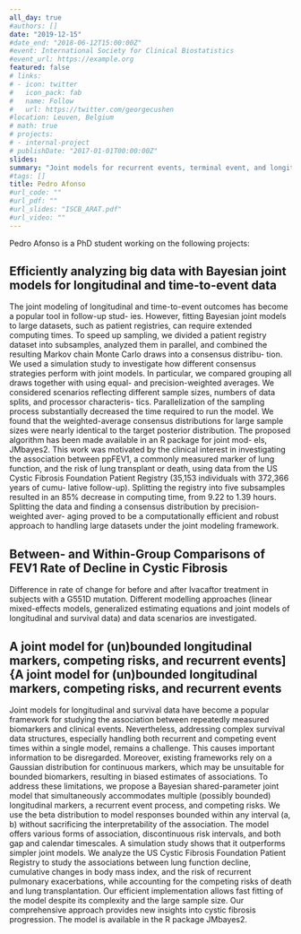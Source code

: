 ```yaml
---
all_day: true
#authors: []
date: "2019-12-15"
#date_end: "2018-06-12T15:00:00Z"
#event: International Society for Clinical Biostatistics
#event_url: https://example.org
featured: false
# links:
# - icon: twitter
#   icon_pack: fab
#   name: Follow
#   url: https://twitter.com/georgecushen
#location: Leuven, Belgium
# math: true
# projects:
# - internal-project
# publishDate: "2017-01-01T00:00:00Z"
slides: 
summary: "Joint models for recurrent events, terminal event, and longitudinal outcome using the CFF data" 
#tags: []
title: Pedro Afonso
#url_code: ""
#url_pdf: ""
#url_slides: "ISCB_ARAT.pdf"
#url_video: ""
---
```


Pedro Afonso is a PhD student working on the following projects:

## Efficiently analyzing big data with Bayesian joint models for longitudinal and time-to-event data

The joint modeling of longitudinal and time-to-event outcomes has become a popular tool in follow-up stud-
ies. However, fitting Bayesian joint models to large datasets, such as patient registries, can require extended
computing times. To speed up sampling, we divided a patient registry dataset into subsamples, analyzed
them in parallel, and combined the resulting Markov chain Monte Carlo draws into a consensus distribu-
tion. We used a simulation study to investigate how different consensus strategies perform with joint models.
In particular, we compared grouping all draws together with using equal- and precision-weighted averages.
We considered scenarios reflecting different sample sizes, numbers of data splits, and processor characteris-
tics. Parallelization of the sampling process substantially decreased the time required to run the model. We
found that the weighted-average consensus distributions for large sample sizes were nearly identical to the
target posterior distribution. The proposed algorithm has been made available in an R package for joint mod-
els, JMbayes2. This work was motivated by the clinical interest in investigating the association between
ppFEV1, a commonly measured marker of lung function, and the risk of lung transplant or death, using data
from the US Cystic Fibrosis Foundation Patient Registry (35,153 individuals with 372,366 years of cumu-
lative follow-up). Splitting the registry into five subsamples resulted in an 85% decrease in computing time,
from 9.22 to 1.39 hours. Splitting the data and finding a consensus distribution by precision-weighted aver-
aging proved to be a computationally efficient and robust approach to handling large datasets under the joint
modeling framework.
 
## Between- and Within-Group Comparisons of FEV1 Rate of Decline in Cystic Fibrosis 

Difference in rate of change for before and after Ivacaftor treatment in subjects with a G551D mutation. Different modelling approaches (linear mixed-effects models, generalized estimating equations and joint models of longitudinal and survival data) and data scenarios are investigated.

## A joint model for (un)bounded longitudinal markers, competing risks, and recurrent events]{A joint model for (un)bounded longitudinal markers, competing risks, and recurrent events

Joint models for longitudinal and survival data have become a popular framework for studying the
association between repeatedly measured biomarkers and clinical events. Nevertheless, addressing complex survival
data structures, especially handling both recurrent and competing event times within a single model, remains a
challenge. This causes important information to be disregarded. Moreover, existing frameworks rely on a Gaussian
distribution for continuous markers, which may be unsuitable for bounded biomarkers, resulting in biased estimates of
associations. To address these limitations, we propose a Bayesian shared-parameter joint model that simultaneously
accommodates multiple (possibly bounded) longitudinal markers, a recurrent event process, and competing risks. We
use the beta distribution to model responses bounded within any interval (a, b) without sacrificing the interpretability
of the association. The model offers various forms of association, discontinuous risk intervals, and both gap and
calendar timescales. A simulation study shows that it outperforms simpler joint models. We analyze the US Cystic
Fibrosis Foundation Patient Registry to study the associations between lung function decline, cumulative changes
in body mass index, and the risk of recurrent pulmonary exacerbations, while accounting for the competing risks of
death and lung transplantation. Our efficient implementation allows fast fitting of the model despite its complexity
and the large sample size. Our comprehensive approach provides new insights into cystic fibrosis progression. The
model is available in the R package JMbayes2.